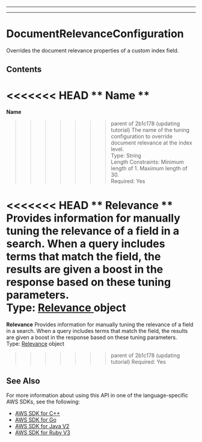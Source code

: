 --------

--------

# DocumentRelevanceConfiguration<a name="API_DocumentRelevanceConfiguration"></a>

Overrides the document relevance properties of a custom index field\.

## Contents<a name="API_DocumentRelevanceConfiguration_Contents"></a>

<<<<<<< HEAD
 ** Name **   <a name="Kendra-Type-DocumentRelevanceConfiguration-Name"></a>
=======
 **Name**   <a name="Kendra-Type-DocumentRelevanceConfiguration-Name"></a>
>>>>>>> parent of 2b1c178 (updating tutorial)
The name of the tuning configuration to override document relevance at the index level\.  
Type: String  
Length Constraints: Minimum length of 1\. Maximum length of 30\.  
Required: Yes

<<<<<<< HEAD
 ** Relevance **   <a name="Kendra-Type-DocumentRelevanceConfiguration-Relevance"></a>
Provides information for manually tuning the relevance of a field in a search\. When a query includes terms that match the field, the results are given a boost in the response based on these tuning parameters\.  
Type: [ Relevance ](API_Relevance.md) object  
=======
 **Relevance**   <a name="Kendra-Type-DocumentRelevanceConfiguration-Relevance"></a>
Provides information for manually tuning the relevance of a field in a search\. When a query includes terms that match the field, the results are given a boost in the response based on these tuning parameters\.  
Type: [Relevance](API_Relevance.md) object  
>>>>>>> parent of 2b1c178 (updating tutorial)
Required: Yes

## See Also<a name="API_DocumentRelevanceConfiguration_SeeAlso"></a>

For more information about using this API in one of the language\-specific AWS SDKs, see the following:
+  [ AWS SDK for C\+\+](https://docs.aws.amazon.com/goto/SdkForCpp/kendra-2019-02-03/DocumentRelevanceConfiguration) 
+  [ AWS SDK for Go](https://docs.aws.amazon.com/goto/SdkForGoV1/kendra-2019-02-03/DocumentRelevanceConfiguration) 
+  [ AWS SDK for Java V2](https://docs.aws.amazon.com/goto/SdkForJavaV2/kendra-2019-02-03/DocumentRelevanceConfiguration) 
+  [ AWS SDK for Ruby V3](https://docs.aws.amazon.com/goto/SdkForRubyV3/kendra-2019-02-03/DocumentRelevanceConfiguration) 